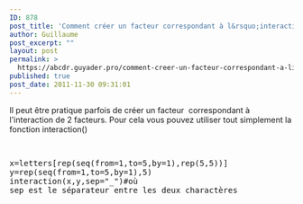 ```yaml
---
ID: 878
post_title: 'Comment créer un facteur correspondant à l&rsquo;interaction de 2 facteurs sous R?'
author: Guillaume
post_excerpt: ""
layout: post
permalink: >
  https://abcdr.guyader.pro/comment-creer-un-facteur-correspondant-a-linteraction-de-2-facteurs-sous-r/
published: true
post_date: 2011-11-30 09:31:01
---
```

Il peut être pratique parfois de créer un facteur  correspondant à l'interaction de 2 facteurs. Pour cela vous pouvez utiliser tout simplement la fonction interaction() <pre lang='rsplus'><br /><p>x=letters[rep(seq(from=1,to=5,by=1),rep(5,5))]<br />y=rep(seq(from=1,to=5,by=1),5)<br />interaction(x,y,sep="_")#où sep est le séparateur entre les deux charactères</p></pre>